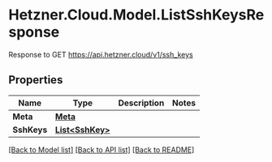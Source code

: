 # Hetzner.Cloud.Model.ListSshKeysResponse
Response to GET https://api.hetzner.cloud/v1/ssh_keys

## Properties

Name | Type | Description | Notes
------------ | ------------- | ------------- | -------------
**Meta** | [**Meta**](Meta.md) |  | 
**SshKeys** | [**List&lt;SshKey&gt;**](SshKey.md) |  | 

[[Back to Model list]](../../README.md#documentation-for-models) [[Back to API list]](../../README.md#documentation-for-api-endpoints) [[Back to README]](../../README.md)


